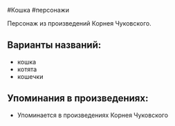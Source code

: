 #Кошка
#персонажи

Персонаж из произведений Корнея Чуковского.

## Варианты названий:
- кошка
- котята
- кошечки

## Упоминания в произведениях:
- Упоминается в произведениях Корнея Чуковского

